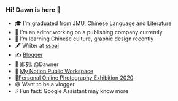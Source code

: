 ### Hi! Dawn is here 👋

- 🎓 I’m graduated from JMU, Chinese Language and Literature
- 🔭 I’m an editor working on a publishing company currently
- 🌱 I’m learning Chinese culture, graphic design recently
- 🖋 Writer at [sspai](https://sspai.com/u/dawner/posts)
- ✍️ [Blogger](https://dawner.top/)
- 💛 即刻: @Dawner
- 🎲 [My Notion Public Workspace](https://www.notion.so/imdawn/Dawn-s-Warehouse-f16d22567aa04496b4e8aa2a2df9ff58)
- 🥽[Personal Online Photography Exhibition 2020](https://www.wolai.com/dawn/a9zcvhyY48rycr4QnHBrRu?theme=light)
- 😄 Want to be a vlogger
- ⚡ Fun fact: Google Assistant may know more
